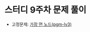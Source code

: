 # 스터디 9주차 문제 풀이

- 고정문제: [가장 먼 노드(pgm-lv3)](https://school.programmers.co.kr/learn/courses/30/lessons/49189)
